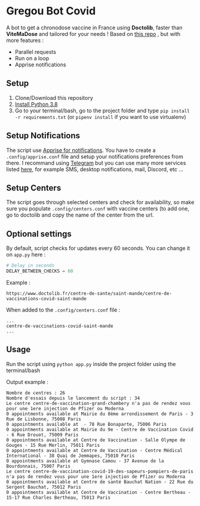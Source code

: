 # Gregou Bot Covid

A bot to get a chronodose vaccine in France using **Doctolib**, faster than **ViteMaDose** and tailored for your needs !
Based on [this repo](https://github.com/bntan/doctolib-covid) , but with more features :

- Parallel requests
- Run on a loop
- Apprise notifications

## Setup
1. Clone/Download this repository
1. [Install Python 3.8](https://www.python.org/downloads/)
2. Go to your terminal/bash, go to the project folder and type `pip install -r requirements.txt` (or `pipenv install` if you want to use virtualenv)

## Setup Notifications
The script use [Apprise for notifications](https://github.com/caronc/apprise). You have to create a `.config/apprise.conf` file and setup your notifications preferences from there. I recommand using [Telegram](https://github.com/caronc/apprise/wiki/Notify_telegram) but you can use many more services listed [here](https://github.com/caronc/apprise#popular-notification-services), for example SMS, desktop notifications, mail, Discord, etc ...

## Setup Centers
The script goes through selected centers and check for availability, so make sure you populate `.config/centers.conf` with vaccine centers (to add one, go to doctolib and copy the name of the center from the url.

## Optional settings
By default, script checks for updates every 60 seconds. You can change it on `app.py` here :

```python
# Delay in seconds
DELAY_BETWEEN_CHECKS = 60
```

Example :
```
https://www.doctolib.fr/centre-de-sante/saint-mande/centre-de-vaccinations-covid-saint-mande
```
When added to the `.config/centers.conf` file :
```
...
centre-de-vaccinations-covid-saint-mande
...
```

## Usage
Run the script using `python app.py` inside the project folder using the terminal/bash

Output example :
```
Nombre de centres : 26
Nombre d'essais depuis le lancement du script : 34
Le centre centre-de-vaccination-grand-chambery n'a pas de rendez vous pour une 1ere injection de Pfizer ou Moderna
0 appointments available at Mairie du 8ème arrondissement de Paris - 3 Rue de Lisbonne, 75008 Paris
0 appointments available at  - 78 Rue Bonaparte, 75006 Paris
0 appointments available at Mairie du 9e - Centre de Vaccination Covid - 6 Rue Drouot, 75009 Paris
0 appointments available at Centre de Vaccination - Salle Olympe de Gouges - 15 Rue Merlin, 75011 Paris
0 appointments available at Centre de Vaccination - Centre Médical International - 38 Quai de Jemmapes, 75010 Paris
0 appointments available at Gymnase Camou - 37 Avenue de la Bourdonnais, 75007 Paris
Le centre centre-de-vaccination-covid-19-des-sapeurs-pompiers-de-paris n'a pas de rendez vous pour une 1ere injection de Pfizer ou Moderna
0 appointments available at Centre de santé Bauchat Nation - 22 Rue du Sergent Bauchat, 75012 Paris
0 appointments available at Centre de Vaccination - Centre Bertheau - 15-17 Rue Charles Bertheau, 75013 Paris

```


